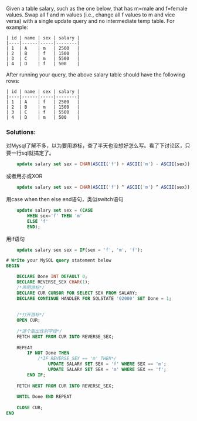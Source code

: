 Given a table salary, such as the one below, that has m=male and f=female values. Swap all f and m values (i.e., change all f values to m and vice versa) with a single update query and no intermediate temp table.
For example:
```
| id | name | sex | salary |
|----|------|-----|--------|
| 1  | A    | m   | 2500   |
| 2  | B    | f   | 1500   |
| 3  | C    | m   | 5500   |
| 4  | D    | f   | 500    |
```
After running your query, the above salary table should have the following rows:
```
| id | name | sex | salary |
|----|------|-----|--------|
| 1  | A    | f   | 2500   |
| 2  | B    | m   | 1500   |
| 3  | C    | f   | 5500   |
| 4  | D    | m   | 500    |
```

### Solutions:

对Mysql了解不多，以为要用游标，查了半天也没想好怎么写。看了下讨论区，只要一行sql就搞定了。
```sql
    update salary set sex = CHAR(ASCII('f') + ASCII('m') - ASCII(sex));
```
或者用亦或XOR
```sql
    update salary set sex = CHAR(ASCII('f') ^ ASCII('m') ^ ASCII(sex));
```
用case when then else end语句，类似switch语句
```sql
    update salary set sex = (CASE 
        WHEN sex='f' THEN 'm' 
        ELSE 'f'
        END);
 ```
用if语句
```sql
    update salary sex sex = IF(sex = 'f', 'm', 'f');
```
```sql
# Write your MySQL query statement below
BEGIN

    DECLARE Done INT DEFAULT 0;
    DECLARE REVERSE_SEX CHAR(1);
    /*声明游标*/
    DECLARE CUR CURSOR FOR SELECT SEX FROM SALARY;
    DECLARE CONTINUE HANDLER FOR SQLSTATE '02000' SET Done = 1;
    
    
    /*打开游标*/
    OPEN CUR;
    
    /*逐个取出性别字段*/
    FETCH NEXT FROM CUR INTO REVERSE_SEX;
    
    REPEAT
        IF NOT Done THEN
            /*IF REVERSE_SEX == 'm' THEN*/
                UPDATE SALARY SET SEX = 'f' WHERE SEX == 'm';
                UPDATE SALARY SET SEX = 'm' WHERE SEX == 'f';
        END IF;
        
    FETCH NEXT FROM CUR INTO REVERSE_SEX;
    
    UNTIL Done END REPEAT
    
    CLOSE CUR;
END
```
